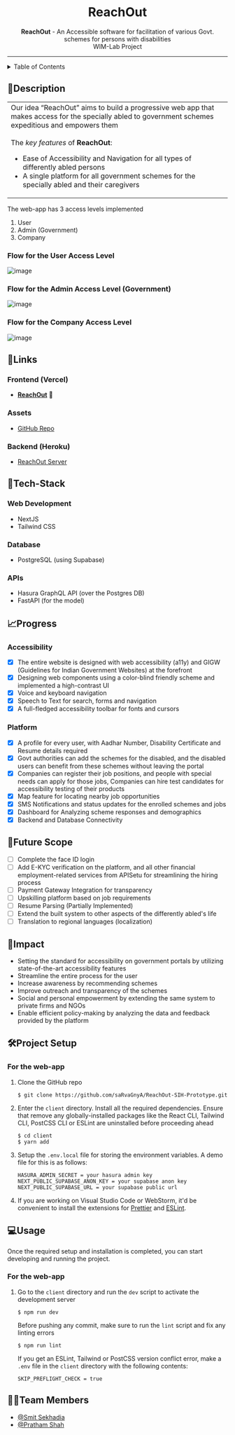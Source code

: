 <h1 align="center">
  ReachOut
</h1>
 
<div align="center">
   <strong>ReachOut</strong> - An Accessible software for facilitation of various Govt. schemes for persons with disabilities <br>
 WIM-Lab Project <br>
</div>

<hr>

<details>
<summary>Table of Contents</summary>

- [Description](#description)
- [Links](#links)
- [Tech Stack](#tech-stack)
- [Progress](#progress)
- [Future Scope](#future-scope)
- [Impact](#impact)
- [Project Setup](#project-setup)
- [Usage](#usage)
- [Team Members](#team-members)

</details>

## 📝Description

<table>
  <tr>
    <td>
Our idea “ReachOut” aims to build a progressive web app that makes access for the specially abled to government schemes expeditious and empowers them
<br><br>
      The <i>key features</i> of <strong>ReachOut</strong>:
      <ul>
<li> Ease of Accessibility and Navigation for all types of differently abled persons
<li> A single platform for all government schemes for the specially abled and their caregivers
      </ul>
    </td>
  </tr>
  </table>
    
The web-app has 3 access levels implemented
1. User
2. Admin (Government)
3. Company

### Flow for the User Access Level

![image](https://user-images.githubusercontent.com/24823649/186869688-78ad7f51-4154-4969-8e89-59896dd3ed80.png)

### Flow for the Admin Access Level (Government)

![image](https://user-images.githubusercontent.com/24823649/186803910-a7b239e6-4020-4f85-95aa-ef2e1f3ac9e3.png)

### Flow for the Company Access Level

![image](https://user-images.githubusercontent.com/24823649/186804039-12923f65-a3dc-4452-aaef-f982ed37d96d.png)
  

  
## 🔗Links

### Frontend (Vercel)
- [**ReachOut**](https://reach-out-sih-prototype.vercel.app/) 🚀

### Assets
- [GitHub Repo](https://github.com/smitsekhadiaa/ReachOut_WIM)

### Backend (Heroku)
- [ReachOut Server](https://reachout-sih.herokuapp.com/)

## 🤖Tech-Stack

### Web Development

- NextJS
- Tailwind CSS

### Database

- PostgreSQL (using Supabase)

### APIs

- Hasura GraphQL API (over the Postgres DB)
- FastAPI (for the model)


## 📈Progress

### Accessibility 

- [x] The entire website is designed with web accessibility (a11y) and GIGW (Guidelines for Indian Government Websites) at the forefront
- [x] Designing web components using a color-blind friendly scheme and implemented a high-contrast UI
- [x] Voice and keyboard navigation
- [x] Speech to Text for search, forms and navigation
- [x] A full-fledged accessibility toolbar for fonts and cursors

### Platform

- [x] A profile for every user, with Aadhar Number, Disability Certificate and Resume details required
- [x] Govt authorities can add the schemes for the disabled, and the disabled users can benefit from these schemes without leaving the portal
- [x] Companies can register their job positions, and people with special needs can apply for those jobs, Companies can hire test candidates for accessibility testing of their products
- [x] Map feature for locating nearby job opportunities
- [x] SMS Notifications and status updates for the enrolled schemes and jobs  
- [x] Dashboard for Analyzing scheme responses and demographics
- [x] Backend and Database Connectivity 

## 🔮Future Scope

- [ ] Complete the face ID login
- [ ] Add E-KYC verification on the platform, and all other financial employment-related services from APISetu for streamlining the hiring process
- [ ] Payment Gateway Integration for transparency 
- [ ] Upskilling platform based on job requirements
- [ ] Resume Parsing (Partially Implemented)
- [ ] Extend the built system to other aspects of the differently abled's life
- [ ] Translation to regional languages (localization) 

## 🔨Impact

- Setting the standard for accessibility on government portals by utilizing state-of-the-art accessibility features
- Streamline the entire process for the user
- Increase awareness by recommending schemes
- Improve outreach and transparency of the schemes
- Social and personal empowerment by extending the same system to private firms and NGOs
- Enable efficient policy-making by analyzing the data and feedback provided by the platform

## 🛠Project Setup

### For the web-app

1. Clone the GitHub repo
   ```
   $ git clone https://github.com/saRvaGnyA/ReachOut-SIH-Prototype.git
   ```
2. Enter the `client` directory. Install all the required dependencies. Ensure that remove any globally-installed packages like the React CLI, Tailwind CLI, PostCSS CLI or ESLint are uninstalled before proceeding ahead
   ```
   $ cd client
   $ yarn add
   ```
3. Setup the `.env.local` file for storing the environment variables. A demo file for this is as follows:
   ```
   HASURA_ADMIN_SECRET = your hasura admin key
   NEXT_PUBLIC_SUPABASE_ANON_KEY = your supabase anon key
   NEXT_PUBLIC_SUPABASE_URL = your supabase public url
   ```
4. If you are working on Visual Studio Code or WebStorm, it'd be convenient to install the extensions for [Prettier](https://marketplace.visualstudio.com/items?itemName=esbenp.prettier-vscode) and [ESLint](https://marketplace.visualstudio.com/items?itemName=dbaeumer.vscode-eslint).

## 💻Usage

Once the required setup and installation is completed, you can start developing and running the project.

### For the web-app

1. Go to the `client` directory and run the `dev` script to activate the development server
   ```
   $ npm run dev
   ```
   Before pushing any commit, make sure to run the `lint` script and fix any linting errors
   ```
   $ npm run lint
   ```
   If you get an ESLint, Tailwind or PostCSS version conflict error, make a `.env` file in the `client` directory with the following contents:
   ```
   SKIP_PREFLIGHT_CHECK = true
   ```


## 👩‍💻Team Members

- [@Smit Sekhadia](https://github.com/smitsekhadiaa)
- [@Pratham Shah](https://github.com/shahpratham)

